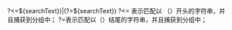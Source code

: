 <p>
        <template v-for="(fragment, i) in text.toString().split(new RegExp(`(?<=${searchText})|(?=${searchText})`, 'i'))">
          <mark v-if="fragment.toLowerCase() === searchText.toLowerCase()" :key="i" class="highlight">{{fragment}}</mark>
          <template v-else>{{fragment}}</template>
        </template>
</p>        
<p>
?<=${searchText})|(?=${searchText})
?<= 表示匹配以 （）开头的字符串，并且捕获到分组中；
?=表示匹配以（）结尾的字符串，并且捕获到分组中；
</p>
        